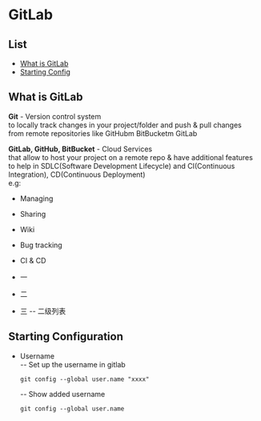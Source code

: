 # GitLab

## List
- [What is GitLab](#What-is-GitLab) 
- [Starting Config](#Starting-Configuration)

## What is GitLab

**Git** - Version control system  
to locally track changes in your project/folder and push & pull changes  
from remote repositories like GitHubm BitBucketm GitLab

**GitLab, GitHub, BitBucket** - Cloud Services  
that allow to host your project on a remote repo & have additional features  
to help in SDLC(Software Development Lifecycle) and CI(Continuous Integration), CD(Continuous Deployment)  
e.g:   
- Managing
- Sharing
- Wiki
- Bug tracking
- CI & CD


- 一
- 二
- 三
    -- 二级列表

## Starting Configuration  
- Username  
    -- Set up the username in gitlab
    ```git
    git config --global user.name "xxxx"
    ```
    -- Show added username
    ```git
    git config --global user.name
    ```
